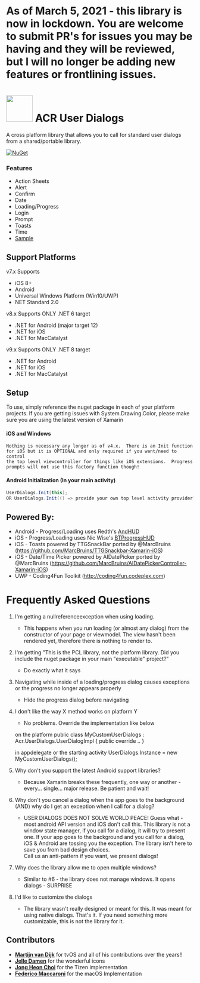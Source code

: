# As of March 5, 2021 - this library is now in lockdown.  You are welcome to submit PR's for issues you may be having and they will be reviewed, but I will no longer be adding new features or frontlining issues.

# <img src="icon.png" width="71" height="71"/> ACR User Dialogs

A cross platform library that allows you to call for standard user dialogs from a shared/portable library.

[![NuGet](https://img.shields.io/nuget/v/Acr.UserDialogs.svg?maxAge=2592000)](https://www.nuget.org/packages/Acr.UserDialogs/)


### Features

* Action Sheets
* Alert
* Confirm
* Date
* Loading/Progress
* Login
* Prompt
* Toasts
* Time
* [Sample](https://github.com/aritchie/userdialogs/tree/master/sample)


## Support Platforms

v7.x Supports
* iOS 8+
* Android
* Universal Windows Platform (Win10/UWP)
* NET Standard 2.0

v8.x Supports ONLY .NET 6 target
* .NET for Android (major target 12)
* .NET for iOS
* .NET for MacCatalyst

v9.x Supports ONLY .NET 8 target
* .NET for Android
* .NET for iOS
* .NET for MacCatalyst

## Setup

To use, simply reference the nuget package in each of your platform projects.  If you are getting issues with System.Drawing.Color, please make sure you are using the latest version of Xamarin

#### iOS and Windows

    Nothing is necessary any longer as of v4.x.  There is an Init function for iOS but it is OPTIONAL and only required if you want/need to control
    the top level viewcontroller for things like iOS extensions.  Progress prompts will not use this factory function though!

#### Android Initialization (In your main activity)

```csharp
UserDialogs.Init(this);
OR UserDialogs.Init(() => provide your own top level activity provider)
```

## Powered By:

* Android - Progress/Loading uses Redth's [AndHUD](https://github.com/Redth/AndHUD)
* iOS - Progress/Loading uses Nic Wise's [BTProgressHUD](https://github.com/nicwise/BTProgressHUD)
* iOS - Toasts powered by TTGSnackBar ported by @MarcBruins (https://github.com/MarcBruins/TTGSnackbar-Xamarin-iOS)
* iOS - Date/Time Picker powered by AIDatePicker ported by @MarcBruins (https://github.com/MarcBruins/AIDatePickerController-Xamarin-iOS)
* UWP - Coding4Fun Toolkit (http://coding4fun.codeplex.com)

# Frequently Asked Questions

1. I'm getting a nullreferenceexception when using loading.
    * This happens when you run loading (or almost any dialog) from the constructor of your page or viewmodel.  The view hasn't been rendered yet, therefore there is nothing to render to.

2. I'm getting "This is the PCL library, not the platform library.  Did you include the nuget package in your main "executable" project?"
    * Do exactly what it says

3. Navigating while inside of a loading/progress dialog causes exceptions or the progress no longer appears properly
    * Hide the progress dialog before navigating

4. I don't like the way X method works on platform Y
    * No problems.  Override the implementation like below


    on the platform
    public class MyCustomUserDialogs : Acr.UserDialogs.UserDialogImpl {
            public override ..
    }

    in appdelegate or the starting activity
    UserDialogs.Instance = new MyCustomUserDialogs();

5. Why don't you support the latest Android support libraries?

    * Because Xamarin breaks these frequently, one way or another - every... single... major release.  Be patient and wait!

6. Why don't you cancel a dialog when the app goes to the background (AND) why do I get an exception when I call for a dialog?

    * USER DIALOGS DOES NOT SOLVE WORLD PEACE! Guess what - most android API version and iOS don't call this.  This library is not a window state manager, if you call for a dialog, 
        it will try to present one.  If your app goes to the background and you call for a dialog, iOS & Android are tossing you the exception.  The library isn't here to save you from bad design choices.  
        Call us an anti-pattern if you want, we present dialogs!

7. Why does the library allow me to open multiple windows?

    * Similar to #6 - the library does not manage windows.  It opens dialogs - SURPRISE
    
8. I'd like to customize the dialogs

    * The library wasn't really designed or meant for this.  It was meant for using native dialogs.  That's it.  If you need something more customizable, this is not the library for it.


## Contributors

* **[Martijn van Dijk](https://github.com/martijn00)** for tvOS and all of his contributions over the years!!
* **[Jelle Damen](https://twitter.com/JelleDamen)** for the wonderful icons
* **[Jong Heon Choi](https://github.com/JongHeonChoi)** for the Tizen implementation
* **[Federico Maccaroni](https://github.com/fedemkr)** for the macOS Implementation
